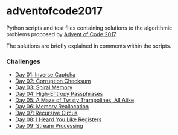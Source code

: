 # adventofcode2017

Python scripts and test files containing solutions to the algorithmic problems proposed by [Advent of Code 2017](https://adventofcode.com/2017/).

The solutions are briefly explained in comments within the scripts.

### Challenges

* [Day 01: Inverse Captcha](puzzle01.py)
* [Day 02: Corruption Checksum](puzzle02.py)
* [Day 03: Spiral Memory](puzzle03.py)
* [Day 04: High-Entropy Passphrases](puzzle04.py)
* [Day 05: A Maze of Twisty Trampolines, All Alike](puzzle05.py)
* [Day 06: Memory Reallocation](puzzle06.py)
* [Day 07: Recursive Circus](puzzle07.py)
* [Day 08: I Heard You Like Registers](puzzle08.py)
* [Day 09: Stream Processing](puzzle09.py)
